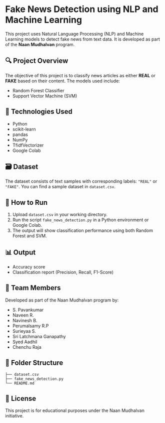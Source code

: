 # Fake News Detection using NLP and Machine Learning

This project uses Natural Language Processing (NLP) and Machine Learning models to detect fake news from text data. It is developed as part of the **Naan Mudhalvan** program.

## 🔍 Project Overview

The objective of this project is to classify news articles as either **REAL** or **FAKE** based on their content. The models used include:
- Random Forest Classifier
- Support Vector Machine (SVM)

## 🧠 Technologies Used

- Python
- scikit-learn
- pandas
- NumPy
- TfidfVectorizer
- Google Colab

## 🗃️ Dataset

The dataset consists of text samples with corresponding labels: `"REAL"` or `"FAKE"`. You can find a sample dataset in `dataset.csv`.

## 🚀 How to Run

1. Upload `dataset.csv` in your working directory.
2. Run the script `fake_news_detection.py` in a Python environment or Google Colab.
3. The output will show classification performance using both Random Forest and SVM.

## 📊 Output

- Accuracy score
- Classification report (Precision, Recall, F1-Score)

## 👥 Team Members

Developed as part of the Naan Mudhalvan program by:
- S. Pavankumar  
- Naveen R.  
- Navinesh B.  
- Perumalsamy R.P  
- Surieyaa S.  
- Sri Latchmana Ganapathy  
- Syed Aadhil  
- Chenchu Raja

## 📂 Folder Structure

```
├── dataset.csv
├── fake_news_detection.py
└── README.md
```

## 📎 License

This project is for educational purposes under the Naan Mudhalvan initiative.
